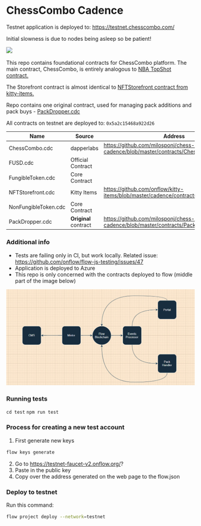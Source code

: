 # ChessCombo Cadence

Testnet application is deployed to: https://testnet.chesscombo.com/ 

Initial slowness is due to nodes being asleep so be patient!

[![](https://testnet.chesscombo.com/logo192.png)](https://testnet.chesscombo.com/logo192.png) 

This repo contains foundational contracts for ChessCombo platform. The main contract, ChessCombo, is entirely analogous to [NBA TopShot contract.](https://github.com/dapperlabs/nba-smart-contracts "NBA TopShot contract.")

The Storefront contract is almost identical to [NFTStorefront contract from kitty-items.](https://github.com/onflow/kitty-items/blob/master/cadence/contracts/NFTStorefront.cdc "NFTStorefront contract from kitty-items.")

Repo contains one original contract, used for managing pack additions and pack buys - [PackDropper.cdc](https://github.com/milosponj/chess-combo-cadence/blob/master/contracts/PackDropper.cdc "PackDropper.cdc")

All contracts on testnet are deployed to: `0x5a2c15468a922d26`


| Name  |Source   | Address |
| ------------ | ------------ | ------------ | 
| ChessCombo.cdc  | dapperlabs  | https://github.com/milosponj/chess-combo-cadence/blob/master/contracts/ChessCombo.cdc |
| FUSD.cdc  | Official Contract  |
| FungibleToken.cdc  | Core Contract  |
| NFTStorefront.cdc  | Kitty Items   | https://github.com/onflow/kitty-items/blob/master/cadence/contracts/NFTStorefront.cdc|
| NonFungibleToken.cdc  | Core Contract  |
| PackDropper.cdc  | **Original** contract  | https://github.com/milosponj/chess-combo-cadence/blob/master/contracts/PackDropper.cdc |

### Additional info

- Tests are failing only in CI, but work locally. Related issue: https://github.com/onflow/flow-js-testing/issues/47
- Application is deployed to Azure
- This repo is only concerned with the contracts deployed to flow (middle part of the image below)

[![Top level architecture](https://github.com/milosponj/chess-combo-cadence/blob/master/.github/top-level-architecture.jpg?raw=true "Top level architecture")](https://github.com/milosponj/chess-combo-cadence/blob/master/.github/top-level-architecture.jpg?raw=true "Top level architecture")

### Running tests

`cd test`
`npm run test`

### Process for creating a new test account

1. First generate new keys

```sh
flow keys generate
```

2. Go to https://testnet-faucet-v2.onflow.org/?
3. Paste in the public key
4. Copy over the address generated on the web page to the flow.json

### Deploy to testnet

Run this command:

```sh
flow project deploy --network=testnet
```
